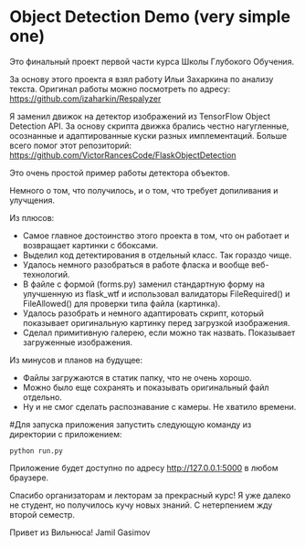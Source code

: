 # Object Detection Demo (very simple one)

Это финальный проект первой части курса Школы Глубокого Обучения.

За основу этого проекта я взял работу Ильи Захаркина по анализу текста.
Оригинал работы можно посмотреть по адресу:
<a href="https://github.com/izaharkin/Respalyzer">https://github.com/izaharkin/Respalyzer</a>

Я заменил движок на детектор изображений из TensorFlow Object Detection API.
За основу скрипта движка брались честно нагугленные, осознанные и адаптированные куски разных имплементаций.
Больше всего помог этот репозиторий:
<a href="https://github.com/VictorRancesCode/FlaskObjectDetection">https://github.com/VictorRancesCode/FlaskObjectDetection</a>

Это очень простой пример работы детектора объектов.

Немного о том, что получилось, и о том, что требует допиливания и улучщения.

Из плюсов:
- Самое главное достоинство этого проекта в том, что он работает и возвращает картинки с ббоксами.
- Выделил код детектирования в отдельный класс. Так гораздо чище.
- Удалось немного разобраться в работе фласка и вообще веб-технологий.
- В файле с формой (forms.py) заменил стандартную форму на улучшенную из flask_wtf и использовал валидаторы FileRequired() и FileAllowed() для проверки типа файла (картинка).
- Удалось разобрать и немного адаптировать скрипт, который показывает оригинальную картинку перед загрузкой изображения.
- Сделал примитивную галерею, если можно так назвать. Показывает загруженные изображения.

Из минусов и планов на будущее:
- Файлы загружаются в статик папку, что не очень хорошо.
- Можно было еще сохранять и показывать оригинальный файл отдельно.
- Ну и не смог сделать распознавание с камеры. Не хватило времени.

#Для запуска приложения запустить следующую команду из директории с приложением:

<code>python run.py</code>

Приложение будет доступно по адресу http://127.0.0.1:5000 в любом браузере.


Спасибо организаторам и лекторам за прекрасный курс! 
Я уже далеко не студент, но получилось кучу новых знаний. С нетерпением жду второй семестр.

Привет из Вильнюса!
Jamil Gasimov